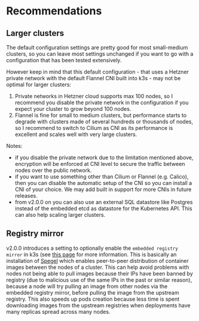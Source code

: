 # Recommendations

## Larger clusters

The default configuration settings are pretty good for most small-medium clusters, so you can leave most settings unchanged if you want to go with a configuration that has been tested extensively.

However keep in mind that this default configuration - that uses a Hetzner private network with the default Flannel CNI built into k3s - may not be optimal for larger clusters:

1. Private networks in Hetzner cloud supports max 100 nodes, so I recommend you disable the private network in the configuration if you expect your cluster to grow beyond 100 nodes.
2. Flannel is fine for small to medium clusters, but performance starts to degrade with clusters made of several hundreds or thousands of nodes, so I recommend to switch to Cilium as CNI as its performance is excellent and scales well with very large clusters.

Notes:
- if you disable the private network due to the limitation mentioned above, encryption will be enforced at CNI level to secure the traffic between nodes over the public network.
- if you want to use something other than Cilium or Flannel (e.g. Calico), then you can disable the automatic setup of the CNI so you can install a CNI of your choice. We may add built in support for more CNIs in future releases.
- from v2.0.0 on you can also use an external SQL datastore like Postgres instead of the embedded etcd as datastore for the Kubernetes API. This can also help scaling larger clusters.

## Registry mirror

v2.0.0 introduces a setting to optionally enable the `embedded registry mirror` in k3s (see [this page](https://docs.k3s.io/installation/registry-mirror) for more information. This is basically an installation of [Spegel](https://github.com/spegel-org/spegel) which enables peer-to-peer distribution of container images between the nodes of a cluster. This can help avoid problems with nodes not being able to pull images because their IPs have been banned by registry (due to malicious use of the same IPs in the past or similar reason), because a node will try pulling an image from other nodes via the embedded registry mirror, before pulling the image from the upstream registry. This also speeds up pods creation because less time is spent downloading images from the upstream registries when deployments have many replicas spread across many nodes.

